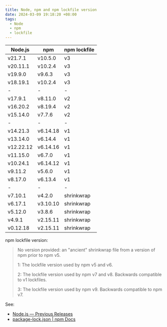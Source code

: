 ```yaml
---
title: Node, npm and npm lockfile version
date: 2024-03-09 19:18:20 +08:00
tags:
  - Node
  - npm
  - lockfile
---
```


<table>
  <thead>
    <tr>
      <th>Node.js</th>
      <th>npm</th>
      <th>npm lockfile</th>
    </tr>
  </thead>
  <tbody>
    <tr>
      <td>v21.7.1</td>
      <td>v10.5.0</td>
      <td>v3</td>
    </tr>
    <tr>
      <td>v20.11.1</td>
      <td>v10.2.4</td>
      <td>v3</td>
    </tr>
    <tr>
      <td>v19.9.0</td>
      <td>v9.6.3</td>
      <td>v3</td>
    </tr>
    <tr>
      <td>v18.19.1</td>
      <td>v10.2.4</td>
      <td>v3</td>
    </tr>
    <tr>
      <td>-</td>
      <td>-</td>
      <td>-</td>
    </tr>
    <tr>
      <td>v17.9.1</td>
      <td>v8.11.0</td>
      <td>v2</td>
    </tr>
    <tr>
      <td>v16.20.2</td>
      <td>v8.19.4</td>
      <td>v2</td>
    </tr>
    <tr>
      <td>v15.14.0</td>
      <td>v7.7.6</td>
      <td>v2</td>
    </tr>
    <tr>
      <td>-</td>
      <td>-</td>
      <td>-</td>
    </tr>
    <tr>
      <td>v14.21.3</td>
      <td>v6.14.18</td>
      <td>v1</td>
    </tr>
    <tr>
      <td>v13.14.0</td>
      <td>v6.14.4</td>
      <td>v1</td>
    </tr>
    <tr>
      <td>v12.22.12</td>
      <td>v6.14.16</td>
      <td>v1</td>
    </tr>
    <tr>
      <td>v11.15.0</td>
      <td>v6.7.0</td>
      <td>v1</td>
    </tr>
    <tr>
      <td>v10.24.1</td>
      <td>v6.14.12</td>
      <td>v1</td>
    </tr>
    <tr>
      <td>v9.11.2</td>
      <td>v5.6.0</td>
      <td>v1</td>
    </tr>
    <tr>
      <td>v8.17.0</td>
      <td>v6.13.4</td>
      <td>v1</td>
    </tr>
    <tr>
      <td>-</td>
      <td>-</td>
      <td>-</td>
    </tr>
    <tr>
      <td>v7.10.1</td>
      <td>v4.2.0</td>
      <td>shrinkwrap</td>
    </tr>
    <tr>
      <td>v6.17.1</td>
      <td>v3.10.10</td>
      <td>shrinkwrap</td>
    </tr>
    <tr>
      <td>v5.12.0</td>
      <td>v3.8.6</td>
      <td>shrinkwrap</td>
    </tr>
    <tr>
      <td>v4.9.1</td>
      <td>v2.15.11</td>
      <td>shrinkwrap</td>
    </tr>
    <tr>
      <td>v0.12.18</td>
      <td>v2.15.11</td>
      <td>shrinkwrap</td>
    </tr>
  </tbody>
</table>

npm lockfile version:

> No version provided: an "ancient" shrinkwrap file from a version of npm prior to npm v5.
> 
> 1: The lockfile version used by npm v5 and v6.
> 
> 2: The lockfile version used by npm v7 and v8. Backwards compatible to v1 lockfiles.
> 
> 3: The lockfile version used by npm v9. Backwards compatible to npm v7.

See:

- [Node.js — Previous Releases](https://nodejs.org/en/about/previous-releases)
- [package-lock.json | npm Docs](https://docs.npmjs.com/cli/v9/configuring-npm/package-lock-json#lockfileversion)

